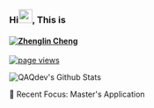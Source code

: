 ### Hi<img src="https://c.tenor.com/StmGV2_YmjEAAAAi/winking-face-joypixels.gif" width="25" />, This is


<h4 align="left"><a href="https://oneko.zone">
   <img alt="Zhenglin Cheng" src="https://readme-typing-svg.herokuapp.com/?lines=Zhenglin+Cheng;LLM+Player;MLSys;Distributed+System&font=Fira%20Code&width=440&height=45&color=68C3D4&vCenter=true&size=21"></a>
</h4>

<p align="left">
  <a href="https://github.com/QAQdev/QAQdev">
    <img src="https://komarev.com/ghpvc/?username=QAQdev" alt="page views" />
  </a>
</p>

![QAQdev's Github Stats](https://github-readme-stats.vercel.app/api?username=QAQdev&bg_color=30,0ff1ce,904e95&title_color=fff&text_color=fff)

🤔 Recent Focus: Master's Application

